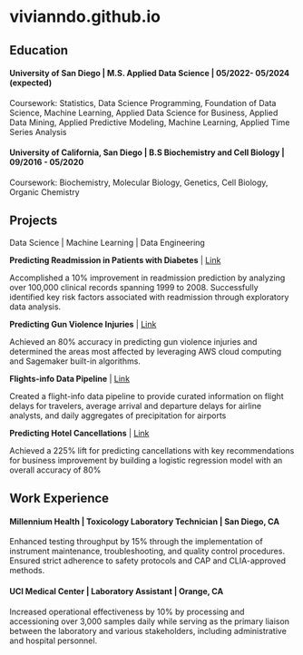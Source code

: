 # vivianndo.github.io
## Education
#### University of San Diego | M.S. Applied Data Science | 05/2022- 05/2024 (expected)

Coursework: Statistics, Data Science Programming, Foundation of Data Science, Machine Learning, Applied Data Science for Business,          Applied Data Mining, Applied Predictive Modeling, Machine Learning, Applied Time Series Analysis
	 
#### University of California, San Diego | B.S Biochemistry and Cell Biology | 09/2016 - 05/2020

Coursework: Biochemistry, Molecular Biology, Genetics, Cell Biology, Organic Chemistry

## Projects 
Data Science | Machine Learning | Data Engineering 	

**Predicting Readmission in Patients with Diabetes** | [Link](https://github.com/vivianndo/ads503_readmissions)

Accomplished a 10% improvement in readmission prediction by analyzing over 100,000 clinical records spanning 1999 to 2008. Successfully identified key risk factors associated with readmission through exploratory data analysis.


**Predicting Gun Violence Injuries** | [Link](https://github.com/vivianndo/ads508_gunviolence)

Achieved an 80% accuracy in predicting gun violence injuries and determined the areas most affected by leveraging AWS cloud computing and Sagemaker built-in algorithms.


**Flights-info Data Pipeline** | [Link](https://github.com/vivianndo/ads507_airlines)

Created a flight-info data pipeline to provide curated information on flight delays for travelers, average arrival and departure delays for airline analysts, and daily aggregates of precipitation for airports


**Predicting Hotel Cancellations** | [Link](https://github.com/vivianndo/ads505_hotel_cancellations)

Achieved a 225% lift for predicting cancellations with key recommendations for business improvement by building a logistic regression model with an overall accuracy of 80%


## Work Experience
#### Millennium Health | Toxicology Laboratory Technician | San Diego, CA

Enhanced testing throughput by 15% through the implementation of instrument maintenance, troubleshooting, and quality control procedures. Ensured strict adherence to safety protocols and CAP and CLIA-approved methods.


#### UCI Medical Center | Laboratory Assistant | Orange, CA

Increased operational effectiveness by 10%  by processing and accessioning over 3,000 samples daily while serving as the primary liaison between the laboratory and various stakeholders, including administrative and hospital personnel.


